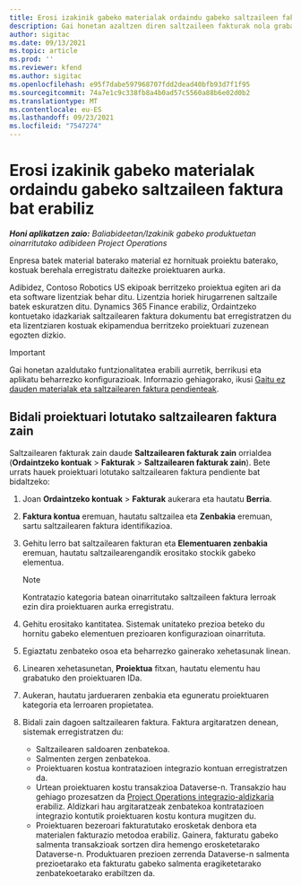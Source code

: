 ```yaml
---
title: Erosi izakinik gabeko materialak ordaindu gabeko saltzaileen faktura bat erabiliz
description: Gai honetan azaltzen diren saltzaileen fakturak nola grabatu azaltzen da.
author: sigitac
ms.date: 09/13/2021
ms.topic: article
ms.prod: ''
ms.reviewer: kfend
ms.author: sigitac
ms.openlocfilehash: e95f7dabe597968707fdd2dead40bfb93d7f1f95
ms.sourcegitcommit: 74a7e1c9c338fb8a4b0ad57c5560a88b6e02d0b2
ms.translationtype: MT
ms.contentlocale: eu-ES
ms.lasthandoff: 09/23/2021
ms.locfileid: "7547274"
---
```

# <a name="purchase-non-stocked-materials-using-a-pending-vendor-invoice"></a>Erosi izakinik gabeko materialak ordaindu gabeko saltzaileen faktura bat erabiliz

_**Honi aplikatzen zaio:** Baliabideetan/Izakinik gabeko produktuetan oinarritutako adibideen Project Operations_

Enpresa batek material baterako material ez hornituak proiektu baterako, kostuak berehala erregistratu daitezke proiektuaren aurka. 

Adibidez, Contoso Robotics US ekipoak berritzeko proiektua egiten ari da eta software lizentziak behar ditu. Lizentzia horiek hirugarrenen saltzaile batek eskuratzen ditu.  Dynamics 365 Finance erabiliz, Ordaintzeko kontuetako idazkariak saltzailearen faktura dokumentu bat erregistratzen du eta lizentziaren kostuak ekipamendua berritzeko proiektuari zuzenean egozten dizkio. 

> [!IMPORTANT]
> Gai honetan azaldutako funtzionalitatea erabili aurretik, berrikusi eta aplikatu beharrezko konfigurazioak. Informazio gehiagorako, ikusi [Gaitu ez dauden materialak eta saltzailearen faktura pendienteak](configure-materials-nonstocked.md). 

## <a name="post-a-project-related-pending-vendor-invoice"></a>Bidali proiektuari lotutako saltzailearen faktura zain 

Saltzailearen fakturak zain daude **Saltzailearen fakturak zain** orrialdea (**Ordaintzeko kontuak** > **Fakturak** > **Saltzailearen fakturak zain**). Bete urrats hauek proiektuari lotutako saltzailearen faktura pendiente bat bidaltzeko:

1. Joan **Ordaintzeko kontuak** > **Fakturak** aukerara eta hautatu **Berria**. 
2. **Faktura kontua** eremuan, hautatu saltzailea eta **Zenbakia** eremuan, sartu saltzailearen faktura identifikazioa.
3. Gehitu lerro bat saltzailearen fakturan eta **Elementuaren zenbakia** eremuan, hautatu saltzailearengandik erositako stockik gabeko elementua. 

    > [!NOTE]
    > Kontratazio kategoria batean oinarritutako saltzaileen faktura lerroak ezin dira proiektuaren aurka erregistratu. 
    
5. Gehitu erositako kantitatea. Sistemak unitateko prezioa beteko du hornitu gabeko elementuen prezioaren konfigurazioan oinarrituta. 
6. Egiaztatu zenbateko osoa eta beharrezko gainerako xehetasunak linean.
7. Linearen xehetasunetan, **Proiektua** fitxan, hautatu elementu hau grabatuko den proiektuaren IDa.
8. Aukeran, hautatu jardueraren zenbakia eta eguneratu proiektuaren kategoria eta lerroaren propietatea.
9. Bidali zain dagoen saltzailearen faktura. Faktura argitaratzen denean, sistemak erregistratzen du:
    
    - Saltzailearen saldoaren zenbatekoa.
    - Salmenten zergen zenbatekoa.
    - Proiektuaren kostua kontratazioen integrazio kontuan erregistratzen da.
    - Urtean proiektuaren kostu transakzioa Dataverse-n.  Transakzio hau gehiago prozesatzen da [Project Operations integrazio-aldizkaria](../project-accounting/project-operations-integration-journal.md) erabiliz. Aldizkari hau argitaratzeak zenbatekoa kontratazioen integrazio kontutik proiektuaren kostu kontura mugitzen du. 
    - Proiektuaren bezeroari fakturatutako erosketak denbora eta materialen fakturazio metodoa erabiliz. Gainera, fakturatu gabeko salmenta transakzioak sortzen dira hemengo erosketetarako Dataverse-n. Produktuaren prezioen zerrenda Dataverse-n salmenta prezioetarako eta fakturatu gabeko salmenta eragiketetarako zenbatekoetarako erabiltzen da.
